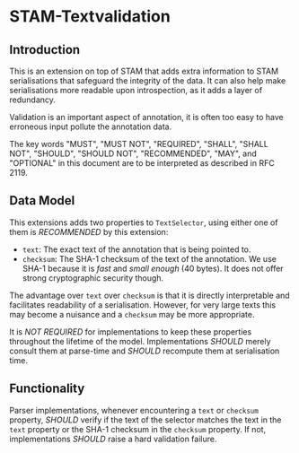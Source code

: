 # STAM-Textvalidation

## Introduction

This is an extension on top of STAM that adds extra information to STAM serialisations that safeguard the integrity of the data.
It can also help make serialisations more readable upon introspection, as it adds a layer of redundancy.

Validation is an important aspect of annotation, it is often too easy to have erroneous input pollute the annotation data.

The key words "MUST", "MUST NOT", "REQUIRED", "SHALL", "SHALL
NOT", "SHOULD", "SHOULD NOT", "RECOMMENDED",  "MAY", and
"OPTIONAL" in this document are to be interpreted as described in
RFC 2119.

## Data Model

This extensions adds two properties to ``TextSelector``, using either one of them is *RECOMMENDED* by this extension:

* ``text``: The exact text of the annotation that is being pointed to. 
* ``checksum``: The SHA-1 checksum of the text of the annotation. We use SHA-1 because it is *fast* and *small enough* (40 bytes). It does not offer strong cryptographic security though.

The advantage over `text` over `checksum` is that it is directly interpretable
and facilitates readability of a serialisation. However, for very large texts
this may become a nuisance and a `checksum` may be more appropriate.

It is *NOT REQUIRED* for implementations to keep these properties throughout the lifetime of the model. Implementations *SHOULD* merely consult them at parse-time and *SHOULD* recompute them at serialisation time. 

## Functionality

Parser implementations, whenever encountering a `text` or `checksum` property,
*SHOULD* verify if the text of the selector matches the text in the `text`
property or the SHA-1 checksum in the `checksum` property. If not,
implementations *SHOULD* raise a hard validation failure. 





